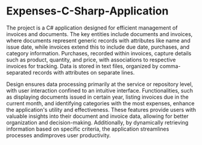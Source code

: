# Expenses-C-Sharp-Application
The project is a C# application designed for efficient management of invoices and documents. The key entities include documents and invoices, where documents represent generic records with attributes like name and issue date, while invoices extend this to include due date, purchases, and category information. Purchases, recorded within invoices, capture details such as product, quantity, and price, with associations to respective invoices for tracking. Data is stored in text files, organized by comma-separated records with attributes on separate lines.

Design ensures data processing primarily at the service or repository level, with user interaction confined to an intuitive interface. Functionalities, such as displaying documents issued in certain year, listing invoices due in the current month, and identifying categories with the most expenses, enhance the application's utility and effectiveness. These features provide users with valuable insights into their document and invoice data, allowing for better organization and decision-making. Additionally, by dynamically retrieving information based on specific criteria, the application streamlines processes andimproves user productivity.